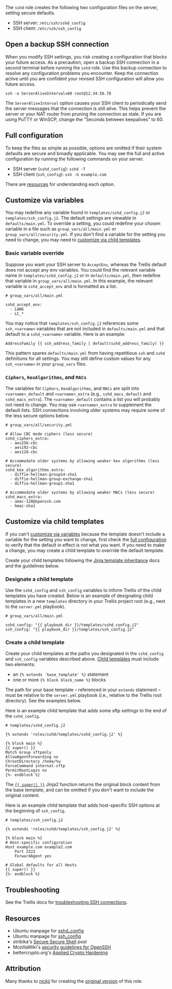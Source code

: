The `sshd` role creates the following two configuration files on the server, setting secure defaults.

* SSH server: `/etc/ssh/sshd_config`
* SSH client: `/etc/ssh/ssh_config`

## Open a backup SSH connection

When you modify SSH settings, you risk creating a configuration that blocks your future access. As a precaution, open a backup SSH connection in a second terminal before running the `sshd` role. Use this backup connection to resolve any configuration problems you encounter. Keep the connection active until you are confident your revised SSH configuration will allow you future access.

```
ssh -o ServerAliveInterval=60 root@12.34.56.78
```

The `ServerAliveInterval` option causes your SSH client to periodically send the server messages that the connection is still alive. This helps prevent the server or your NAT router from pruning the connection as stale. If you are using PuTTY or WinSCP, change the "Seconds between keepalives" to 60.

## Full configuration

To keep the files as simple as possible, options are omitted if their system defaults are secure and broadly applicable. You may see the full and active configuration by running the following commands on your server.

* SSH server (`sshd_config`): `sshd -T`
* SSH client (`ssh_config`): `ssh -G example.com`

There are [resources](#resources) for understanding each option.

## Customize via variables

You may redefine any variable found in `templates/sshd_config.j2` or `templates/ssh_config.j2`. The default settings are viewable in `defaults/main.yml`. To override a setting, you could redefine your chosen variable in a file such as `group_vars/all/main.yml` or `group_vars/all/security.yml`. If you don't find a variable for the setting you need to change, you may need to [customize via child templates](#customize-via-child-templates).

### Basic variable override

Suppose you want your SSH server to `AcceptEnv`, whereas the Trellis default does not accept any env variables. You could find the relevant variable name in `templates/sshd_config.j2` or in `defaults/main.yml`, then redefine that variable in `group_vars/all/main.yml`. In this example, the relevant variable is `sshd_accept_env` and is formatted as a list.

```
# group_vars/all/main.yml

sshd_accept_env:
  - LANG
  - LC_*
```

You may notice that `templates/ssh_config.j2` references some `ssh_<varname>` variables that are not included in `defaults/main.yml` and that default to a `sshd_<varname>` variable. Here is an example:
```
AddressFamily {{ ssh_address_family | default(sshd_address_family) }}
```
This pattern spares `defaults/main.yml` from having repetitious `ssh` and `sshd` definitions for all settings. You may still define custom values for any `ssh_<varname>` in your `group_vars` files.

### `Ciphers`, `KexAlgorithms`, and `MACs`

The variables for `Ciphers`, `KexAlgorithms`, and `MACs` are split into `<varname>_default` and `<varname>_extra` (e.g., `sshd_macs_default` and `sshd_macs_extra`). The `<varname>_default` contains a list you will probably not need to change. You may use `<varname>_extra` to supplement the default lists. SSH connections involving older systems may require some of the less secure options below.

```
# group_vars/all/security.yml

# Allow CBC mode ciphers (less secure)
sshd_ciphers_extra:
  - aes256-cbc
  - aes192-cbc
  - aes128-cbc

# Accommodate older systems by allowing weaker kex algorithms (less secure)
sshd_kex_algorithms_extra:
  - diffie-hellman-group14-sha1
  - diffie-hellman-group-exchange-sha1
  - diffie-hellman-group1-sha1

# Accommodate older systems by allowing weaker MACs (less secure)
sshd_macs_extra:
  - umac-128@openssh.com
  - hmac-sha1
```

## Customize via child templates

If you can't [customize via variables](#customize-via-variables) because the template doesn't include a variable for the setting you want to change, first check the [full configuration](#full-configuration) to verify that the default in effect is not what you want. If you need to make a change, you may create a child template to override the default template.

Create your child templates following the [Jinja template inheritance](http://jinja.pocoo.org/docs/latest/templates/#template-inheritance) docs and the guidelines below.


### Designate a child template

Use the `sshd_config` and `ssh_config` variables to inform Trellis of the child templates you have created. Below is an example of designating child templates in a new `templates` directory in your Trellis project root (e.g., next to the `server.yml` playbook).

```
# group_vars/all/main.yml

sshd_config: "{{ playbook_dir }}/templates/sshd_config.j2"
ssh_config: "{{ playbook_dir }}/templates/ssh_config.j2"
```

### Create a child template

Create your child templates at the paths you designated in the `sshd_config` and `ssh_config` variables described above. [Child templates](http://jinja.pocoo.org/docs/latest/templates/#child-template) must include two elements:

* an `{% extends 'base_template' %}` statement
* one or more `{% block block_name %}` blocks

The path for your base template – referenced in your `extends` statement – must be relative to the `server.yml` playbook (i.e., relative to the Trellis root directory). See the examples below.

Here is an example child template that adds some sftp settings to the end of the `sshd_config`.

```
# templates/sshd_config.j2

{% extends 'roles/sshd/templates/sshd_config.j2' %}

{% block main %}
{{ super() }}
Match Group sftponly
AllowAgentForwarding no
ChrootDirectory /home/%u
ForceCommand internal-sftp
PermitRootLogin no
{%- endblock %}
```
The [`{{ super() }}`](http://jinja.pocoo.org/docs/latest/templates/#super-blocks) Jinja2 function returns the original block content from the base template, and can be omitted if you don't want to include the original content.

Here is an example child template that adds host-specific SSH options at the beginning of `ssh_config`.

```
# templates/ssh_config.j2

{% extends 'roles/sshd/templates/ssh_config.j2' %}

{% block main %}
# Host-specific configuration
Host example.com example2.com
	Port 2222
	ForwardAgent yes

# Global defaults for all Hosts
{{ super() }}
{%- endblock %}
```

## Troubleshooting

See the Trellis docs for [troubleshooting SSH connections](https://docs.roots.io/trellis/master/troubleshooting/#ssh-connections).

## Resources

* Ubuntu manpage for [sshd_config](http://manpages.ubuntu.com/manpages/xenial/en/man5/sshd_config.5.html)
* Ubuntu manpage for [ssh_config](http://manpages.ubuntu.com/manpages/xenial/en/man5/ssh_config.5.html)
* stribika's [Secure Secure Shell](https://stribika.github.io/2015/01/04/secure-secure-shell.html) post
* MozillaWiki's [security guidelines for OpenSSH](https://wiki.mozilla.org/Security/Guidelines/OpenSSH)
* bettercrypto.org's [Applied Crypto Hardening](https://bettercrypto.org/static/applied-crypto-hardening.pdf)

## Attribution

Many thanks to [nickjj](https://github.com/nickjj/) for creating the [original version](https://github.com/nickjj/ansible-sshd/) of this role.
